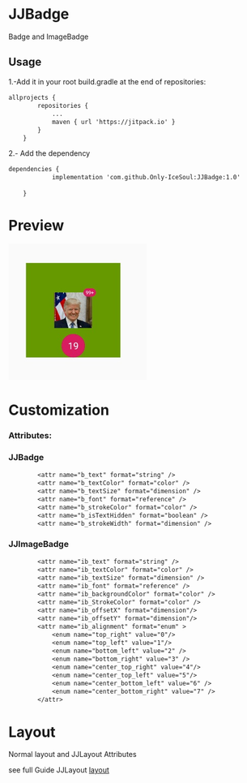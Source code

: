 # JJBadge

Badge and ImageBadge


## Usage

1.-Add it in your root build.gradle at the end of repositories:
```
allprojects {
		repositories {
			...
			maven { url 'https://jitpack.io' }
		}
	}
```
2.- Add the dependency
```
dependencies {
	        implementation 'com.github.Only-IceSoul:JJBadge:1.0'
            
	}
```

# Preview

![Preview](assets/badge.jpg)



# Customization

### Attributes:

### JJBadge
```
        <attr name="b_text" format="string" />
        <attr name="b_textColor" format="color" />
        <attr name="b_textSize" format="dimension" />
        <attr name="b_font" format="reference" />
        <attr name="b_strokeColor" format="color" />
        <attr name="b_isTextHidden" format="boolean" />
        <attr name="b_strokeWidth" format="dimension" />

```

### JJImageBadge 
```
        <attr name="ib_text" format="string" />
        <attr name="ib_textColor" format="color" />
        <attr name="ib_textSize" format="dimension" />
        <attr name="ib_font" format="reference" />
        <attr name="ib_backgroundColor" format="color" />
        <attr name="ib_StrokeColor" format="color" />
        <attr name="ib_offsetX" format="dimension"/>
        <attr name="ib_offsetY" format="dimension"/>
        <attr name="ib_alignment" format="enum" >
            <enum name="top_right" value="0"/>
            <enum name="top_left" value="1"/>
            <enum name="bottom_left" value="2" />
            <enum name="bottom_right" value="3" />
            <enum name="center_top_right" value="4"/>
            <enum name="center_top_left" value="5"/>
            <enum name="center_bottom_left" value="6" />
            <enum name="center_bottom_right" value="7" />
	    </attr>
```



# Layout

Normal layout and JJLayout Attributes

see full Guide JJLayout [layout](https://github.com/Only-IceSoul/JJLayout/blob/master/README.md)
